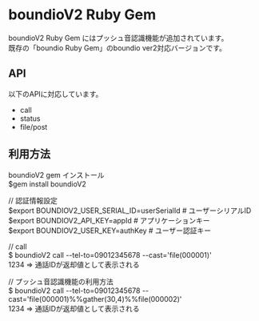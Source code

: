 boundioV2 Ruby Gem
====
boundioV2 Ruby Gem にはプッシュ音認識機能が追加されています。<br />
既存の「boundio Ruby Gem」のboundio ver2対応バージョンです。

API
--------
以下のAPIに対応しています。

* call
* status
* file/post

利用方法
--------

boundioV2 gem インストール<br />
$gem install boundioV2<br />

// 認証情報設定<br />
$export BOUNDIOV2_USER_SERIAL_ID=userSerialId # ユーザーシリアルID<br />
$export BOUNDIOV2_API_KEY=appId # アプリケーションキー<br />
$export BOUNDIOV2_USER_KEY=authKey # ユーザー認証キー<br />

// call<br />
$ boundioV2 call --tel-to=09012345678 --cast='file(000001)'<br />
1234 => 通話IDが返却値として表示される<br />

// プッシュ音認識機能の利用方法<br />
$ boundioV2 call --tel-to=09012345678 --cast='file(000001)%%gather(30,4)%%file(000002)'<br />
1234 => 通話IDが返却値として表示される<br />